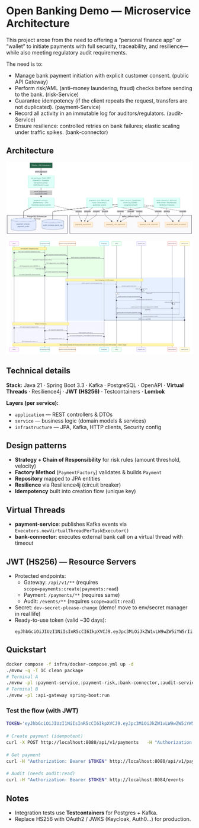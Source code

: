# Open Banking Demo — Microservice Architecture


This project arose from the need to offering a “personal finance app” or “wallet” to initiate payments with full security, traceability, and resilience—while also meeting regulatory audit requirements.

The need is to:

* Manage bank payment initiation with explicit customer consent. (public API Gateway)
* Perform risk/AML (anti–money laundering, fraud) checks before sending to the bank.  (risk-Service)
* Guarantee idempotency (if the client repeats the request, transfers are not duplicated). (payment-Service)
* Record all activity in an immutable log for auditors/regulators. (audit-Service)
* Ensure resilience: controlled retries on bank failures; elastic scaling under traffic spikes. (bank-connector)


## Architecture

![ArchitectureDiagram](docs/ArchitectureDiagram.png)

![InteractionDiagram](docs/InteractionDiagram.png)

## Technical details

**Stack:** Java 21 · Spring Boot 3.3 · Kafka · PostgreSQL · OpenAPI · **Virtual Threads** · Resilience4j · **JWT (HS256)** · Testcontainers · **Lombok**

**Layers (per service):**
- `application` — REST controllers & DTOs
- `service` — business logic (domain models & services)
- `infrastructure` — JPA, Kafka, HTTP clients, Security config

## Design patterns
- **Strategy + Chain of Responsibility** for risk rules (amount threshold, velocity)
- **Factory Method** (`PaymentFactory`) validates & builds `Payment`
- **Repository** mapped to JPA entities
- **Resilience** via Resilience4j (circuit breaker)
- **Idempotency** built into creation flow (unique key)

## Virtual Threads
- **payment-service**: publishes Kafka events via `Executors.newVirtualThreadPerTaskExecutor()`
- **bank-connector**: executes external bank call on a virtual thread with timeout

## JWT (HS256) — Resource Servers
- Protected endpoints:
  - Gateway: `/api/v1/**` (requires `scope=payments:create|payments:read`)
  - Payment: `/payments/**` (requires same)
  - Audit: `/events/**` (requires `scope=audit:read`)
- Secret: `dev-secret-please-change` (demo! move to env/secret manager in real life)
- Ready-to-use token (valid ~30 days):
  ```
  eyJhbGciOiJIUzI1NiIsInR5cCI6IkpXVCJ9.eyJpc3MiOiJkZW1vLW9wZW5iYW5rIiwic3ViIjoidXNlci0xMjMiLCJhdWQiOiJvcGVuLWJhbmtpbmctZGVtbyIsInNjb3BlIjoicGF5bWVudHM6Y3JlYXRlIHBheW1lbnRzOnJlYWQgYXVkaXQ6cmVhZCIsImV4cCI6MTc2MTg0OTYxMiwiaWF0IjoxNzU5MjU3NjEyfQ.SUsi206Pl5lznEDvkXkWRNuBwlJsT2mDu3uzzFzGhi8
  ```

## Quickstart
```bash
docker compose -f infra/docker-compose.yml up -d
./mvnw -q -T 1C clean package
# Terminal A
./mvnw -pl :payment-service,:payment-risk,:bank-connector,:audit-service spring-boot:run
# Terminal B
./mvnw -pl :api-gateway spring-boot:run
```

### Test the flow (with JWT)
```bash
TOKEN='eyJhbGciOiJIUzI1NiIsInR5cCI6IkpXVCJ9.eyJpc3MiOiJkZW1vLW9wZW5iYW5rIiwic3ViIjoidXNlci0xMjMiLCJhdWQiOiJvcGVuLWJhbmtpbmctZGVtbyIsInNjb3BlIjoicGF5bWVudHM6Y3JlYXRlIHBheW1lbnRzOnJlYWQgYXVkaXQ6cmVhZCIsImV4cCI6MTc2MTg0OTYxMiwiaWF0IjoxNzU5MjU3NjEyfQ.SUsi206Pl5lznEDvkXkWRNuBwlJsT2mDu3uzzFzGhi8'

# Create payment (idempotent)
curl -X POST http://localhost:8080/api/v1/payments   -H "Authorization: Bearer $TOKEN"   -H "Content-Type: application/json"   -H "Idempotency-Key: 11111111-2222-3333-4444-555555555555"   -d '{"debtorIban":"ES7921000418450200051332","creditorIban":"DE75512108001245126199","amount":"12.34","currency":"EUR"}'

# Get payment
curl -H "Authorization: Bearer $TOKEN" http://localhost:8080/api/v1/payments/{paymentId}

# Audit (needs audit:read)
curl -H "Authorization: Bearer $TOKEN" http://localhost:8084/events
```

## Notes
- Integration tests use **Testcontainers** for Postgres + Kafka.
- Replace HS256 with OAuth2 / JWKS (Keycloak, Auth0…) for production.


